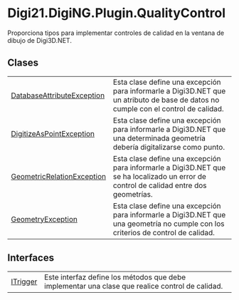 # Digi21.DigiNG.Plugin.QualityControl

Proporciona tipos para implementar controles de calidad en la ventana de dibujo de Digi3D.NET.

## Clases

|  |  |
| :--- | :--- |
| [DatabaseAttributeException](clases/databaseattributeexception.md) | Esta clase define una excepción para informarle a Digi3D.NET que un atributo de base de datos no cumple con el control de calidad. |
| [DigitizeAsPointException](clases/digitizeaspointexception.md) | Esta clase define una excepción para informarle a Digi3D.NET que una determinada geometría debería digitalizarse como punto. |
| [GeometricRelationException](clases/geometricrelationexception.md) | Esta clase define una excepción para informarle a Digi3D.NET que se ha localizado un error de control de calidad entre dos geometrías. |
| [GeometryException](clases/geometryexception.md) | Esta clase define una excepción para informarle a Digi3D.NET que una geometría no cumple con los criterios de control de calidad. |

## Interfaces

|  |  |
| :--- | :--- |
| [ITrigger](interfaces/itrigger/) | Este interfaz define los métodos que debe implementar una clase que realice control de calidad. |

